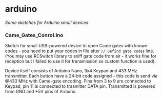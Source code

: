 # arduino
_Some sketches for Arduino small devices_


### Came_Gates_Conrol.ino
Sketch for small USB-powered device to open Came gates with known codes - you need to put your codes in file after `// Defind gate codes` line. (You may use RCSwitch library to sniff gate code from air - it works fine for reception but I failed to use it for transmission so custom function is used).

Device itself consists of Arduino Nano, 3x4 Keypad and 433 MHz transmitter. Each button have a 24-bit code assigned - this code is send via @433 MHz with Came-gate encoding. Pins from 3 to 9 are connected to Keypad, pin 11 is connected to trasmitter DATA pin. Transmitted is powered from GND and +5V pins of Arduino.

